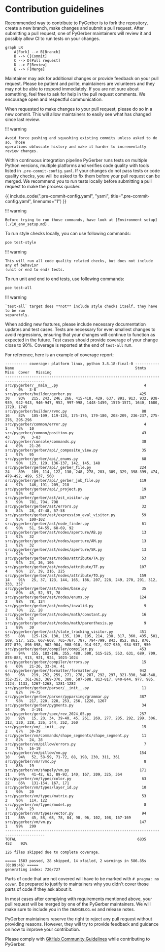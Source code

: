 # Contribution guidelines

Recommended way to contribute to PyGerber is to fork the repository, create a new
branch, make changes and submit a pull request. After submitting a pull request, one of
PyGerber maintainers will review it and possibly allow CI to run tests on your changes.

```mermaid
graph LR
    A[Fork] --> B[Branch]
    B --> C[Commit]
    C --> D[Pull request]
    D --> E[Review]
    E --> F[Merge]
```

Maintainer may ask for additional changes or provide feedback on your pull request.
Please be patient and polite, maintainers are volunteers and they may not be able to
respond immediately. If you are not sure about something, feel free to ask for help in
the pull request comments. We encourage open and respectful communication.

When requested to make changes to your pull request, please do so in a new commit. This
will allow maintainers to easily see what has changed since last review.

!!! warning

    Avoid force pushing and squashing existing commits unless asked to do so. Those
    operations obfuscate history and make it harder to incrementally review changes.

Within continuous integration pipeline PyGerber runs tests on multiple Python versions,
multiple platforms and verifies code quality with tools listed in
`.pre-commit-config.yaml`. If your changes do not pass tests or code quality checks, you
will be asked to fix them before your pull request can be merged. We recommend you to
run tests locally before submitting a pull request to make the process quicker.

{{ include_code(".pre-commit-config.yaml", "yaml", title=".pre-commit-config.yaml", linenums="1") }}

!!! warning

    Before trying to run those commands, have look at [Environment setup](./10_env_setup.md).

To run style checks locally, you can use following commands:

```bash
poe test-style
```

!!! warning

    This will run all code quality related checks, but does not include any of behavior
    (unit or end to end) tests.

To run unit and end to end tests, use following commands:

```bash
poe test-all
```

!!! warning

    `test-all` target does **not** include style checks itself, they have to be run
    separately.

When adding new features, please include necessary documentation updates and test cases.
Tests are necessary for even smallest changes to avoid regressions, ensuring that your
changes will continue to function as expected in the future. Test cases should provide
coverage of your change close to 90%. Coverage is reported at the end of `test-all` run.

For reference, here is an example of coverage report:

```
---------- coverage: platform linux, python 3.8.18-final-0 -----------
Name                                                       Stmts   Miss  Cover   Missing
----------------------------------------------------------------------------------------
src/pygerber/__main__.py                                       4      4     0%   3-8
src/pygerber/builder/gerber.py                               425     30    93%   215, 243, 246, 266, 415-418, 429, 637, 891, 913, 932, 938-939, 942-943, 946-947, 952, 997-998, 1448-1459, 1570-1571, 1640, 1680, 1729, 1745
src/pygerber/builder/rvmc.py                                  88     16    82%   105-109, 119-124, 175-176, 179-180, 208-209, 236-237, 275-276, 295-296
src/pygerber/common/error.py                                   4      1    75%   10
src/pygerber/common/position.py                               43     43     0%   3-83
src/pygerber/console/commands.py                              38      4    89%   21-26
src/pygerber/gerber/api/_composite_view.py                    35      1    97%   95
src/pygerber/gerber/api/_enums.py                             68      7    90%   123, 129, 136-137, 142, 145, 148
src/pygerber/gerber/api/_gerber_file.py                      224     24    89%   109, 114, 122, 130, 248, 278, 283, 309, 329, 398-399, 474, 479-492, 499, 537, 560
src/pygerber/gerber/api/_gerber_job_file.py                  119      4    97%   146, 191, 209, 218
src/pygerber/gerber/api/_project.py                           19      1    95%   42
src/pygerber/gerber/ast/ast_visitor.py                       387      3    99%   781, 794, 798
src/pygerber/gerber/ast/errors.py                             32      5    84%   28, 47-48, 57-58
src/pygerber/gerber/ast/expression_eval_visitor.py            59      3    95%   100-102
src/pygerber/gerber/ast/node_finder.py                        61      6    90%   51, 54-55, 68-69, 92
src/pygerber/gerber/ast/nodes/aperture/AB.py                  13      1    92%   32
src/pygerber/gerber/ast/nodes/aperture/AM.py                  13      1    92%   32
src/pygerber/gerber/ast/nodes/aperture/SR.py                  13      1    92%   32
src/pygerber/gerber/ast/nodes/attribute/TA.py                 53      3    94%   24, 36, 106
src/pygerber/gerber/ast/nodes/attribute/TF.py                107      4    96%   27, 39, 216, 225
src/pygerber/gerber/ast/nodes/attribute/TO.py                159     14    91%   25, 37, 123, 144, 165, 186, 207, 228, 249, 270, 291, 312, 333, 357
src/pygerber/gerber/ast/nodes/base.py                         35      4    89%   45, 52, 57, 78
src/pygerber/gerber/ast/nodes/enums.py                       124      2    98%   78, 124
src/pygerber/gerber/ast/nodes/invalid.py                       9      2    78%   22, 28
src/pygerber/gerber/ast/nodes/math/constant.py                16      1    94%   32
src/pygerber/gerber/ast/nodes/math/parenthesis.py              9      1    89%   30
src/pygerber/gerber/ast/state_tracking_visitor.py            451     55    88%   125-126, 130, 135, 190, 195, 214, 238, 317, 360, 435, 501, 509, 517, 525, 667-668, 765-767, 787, 794-799, 843, 852, 861, 870, 877-879, 896-898, 902-904, 908-910, 914-917, 927-930, 934-937, 950
src/pygerber/gerber/compiler/compiler.py                     453     26    94%   155, 183-196, 355, 480, 500, 515-525, 553, 631, 689, 709, 878-883, 913, 921, 924, 1023-1024
src/pygerber/gerber/compiler/errors.py                        15      6    60%   21-26, 33-34, 41
src/pygerber/gerber/formatter/formatter.py                   942     50    95%   219, 252, 259, 271, 278, 287, 292, 297, 321-330, 346-348, 352-357, 361-363, 369-370, 380, 587-588, 813-817, 840-844, 977, 985, 1124, 1133, 1267-1268, 1281-1282
src/pygerber/gerber/parser/__init__.py                        11      2    82%   74-75
src/pygerber/gerber/parser/pyparsing/grammar.py              387      7    98%   217, 220, 228, 253, 256, 1220, 1267
src/pygerber/gerber/pygments.py                               34     34     0%   3-191
src/pygerber/gerber/spec/rev_2024_05.py                      257     20    92%   15, 20, 34, 39-40, 45, 261, 269, 277, 285, 292, 299, 306, 313, 320, 328, 336, 344, 352, 360
src/pygerber/vm/__init__.py                                   15      2    87%   38-39
src/pygerber/vm/commands/shape_segments/shape_segment.py      11      2    82%   24, 28
src/pygerber/vm/pillow/errors.py                               7      2    71%   16-19
src/pygerber/vm/pillow/vm.py                                 154     10    94%   52, 58-59, 71-72, 88, 198, 230, 311, 361
src/pygerber/vm/rvmc.py                                        8      1    88%   19
src/pygerber/vm/shapely/vm.py                                171     11    94%   41-42, 63, 89-93, 140, 167, 209, 325, 364
src/pygerber/vm/types/color.py                                63     22    65%   131-154, 167, 171
src/pygerber/vm/types/layer_id.py                             10      1    90%   20
src/pygerber/vm/types/matrix.py                               53      2    96%   114, 122
src/pygerber/vm/types/model.py                                 8      1    88%   23
src/pygerber/vm/types/vector.py                               94     11    88%   45, 58, 68, 78, 84, 90, 96, 102, 108, 167-169
src/pygerber/vm/vm.py                                        147      1    99%   299
----------------------------------------------------------------------------------------
TOTAL                                                       6835    452    93%

126 files skipped due to complete coverage.

===== 1583 passed, 28 skipped, 14 xfailed, 2 warnings in 586.85s (0:09:46) =====
generating index: 726/727
```

Parts of code that are not covered will have to be marked with `# pragma: no cover`. Be
prepared to justify to maintainers why you didn't cover those parts of code if they ask
about it.

In most cases after complying with requirements mentioned above, your pull request will
be merged by one of the PyGerber maintainers. We will make sure to include you in the
`CHANGELOG.md` and release notes.

PyGerber maintainers reserve the right to reject any pull request without providing
reasons. However, they will try to provide feedback and guidance on how to improve your
contribution.

Please comply with
[GitHub Community Guidelines](https://docs.github.com/en/site-policy/github-terms/github-community-guidelines)
while contributing to PyGerber.
